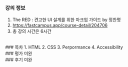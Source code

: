 ### 강의 정보
1. The RED : 견고한 UI 설계를 위한 마크업 가이드 by 정찬명
2. https://fastcampus.app/course-detail/204706
3. 총 강의 시간은 6시간 
<br>
### 목차
1. HTML
2. CSS
3. Perpormance
4. Accessibility
<br>
### 평가
미완
<br>
### 후기
미완
<br>
